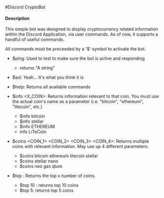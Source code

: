 #Discord CryptoBot

#### Description
This simple bot was designed to display cryptocurrency related information within 
the Discord Application, via user commands. As of now, it supports a handful of useful commands.

All commands must be preceeded by a '$' symbol to activate the bot.

- $ping: Used to test to make sure the bot is active and responding
    - returns "A string"
- $asl: Yeah... It's what you think it is
- $help: Returns all available commands
- $info <X_COIN>: Returns information relevant to that coin. You must use the actual coin's name as a parameter (i.e. "bitcoin", "ethereum", "litecoin", etc.)
    - $info bitcoin
    - $info stellar
    - $info ETHEREUM
    - info LiTeCoIn
    
-  $coins <COIN_1> <COIN_2> <COIN_3> <COIN_4>: Returns multiple coins with relevant information. May use up 4 different parameters.
    - $coins bitcoin ethereum litecoin stellar
    - $coins stellar nano
    - $coins neo gas qtum
    
- $top <NUMBER>: Returns the top x number of coins. 
    - $top 10 : returns top 10 coins
    - $top 5: returns top 5 coins